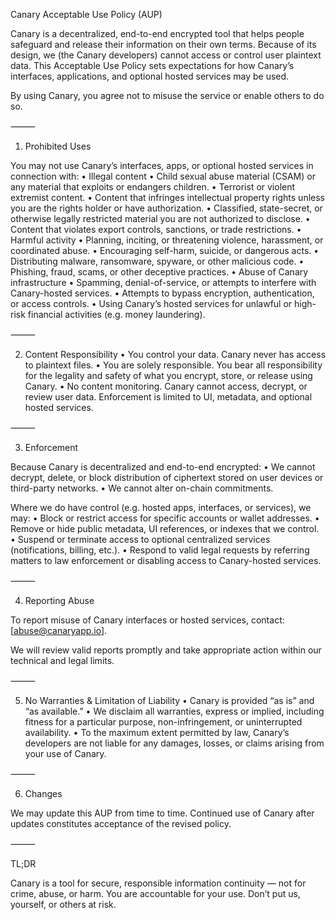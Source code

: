 Canary Acceptable Use Policy (AUP)

Canary is a decentralized, end-to-end encrypted tool that helps people safeguard and release their information on their own terms. Because of its design, we (the Canary developers) cannot access or control user plaintext data. This Acceptable Use Policy sets expectations for how Canary’s interfaces, applications, and optional hosted services may be used.

By using Canary, you agree not to misuse the service or enable others to do so.

⸻

1. Prohibited Uses

You may not use Canary’s interfaces, apps, or optional hosted services in connection with:
	•	Illegal content
	•	Child sexual abuse material (CSAM) or any material that exploits or endangers children.
	•	Terrorist or violent extremist content.
	•	Content that infringes intellectual property rights unless you are the rights holder or have authorization.
	•	Classified, state-secret, or otherwise legally restricted material you are not authorized to disclose.
	•	Content that violates export controls, sanctions, or trade restrictions.
	•	Harmful activity
	•	Planning, inciting, or threatening violence, harassment, or coordinated abuse.
	•	Encouraging self-harm, suicide, or dangerous acts.
	•	Distributing malware, ransomware, spyware, or other malicious code.
	•	Phishing, fraud, scams, or other deceptive practices.
	•	Abuse of Canary infrastructure
	•	Spamming, denial-of-service, or attempts to interfere with Canary-hosted services.
	•	Attempts to bypass encryption, authentication, or access controls.
	•	Using Canary’s hosted services for unlawful or high-risk financial activities (e.g. money laundering).

⸻

2. Content Responsibility
	•	You control your data. Canary never has access to plaintext files.
	•	You are solely responsible. You bear all responsibility for the legality and safety of what you encrypt, store, or release using Canary.
	•	No content monitoring. Canary cannot access, decrypt, or review user data. Enforcement is limited to UI, metadata, and optional hosted services.

⸻

3. Enforcement

Because Canary is decentralized and end-to-end encrypted:
	•	We cannot decrypt, delete, or block distribution of ciphertext stored on user devices or third-party networks.
	•	We cannot alter on-chain commitments.

Where we do have control (e.g. hosted apps, interfaces, or services), we may:
	•	Block or restrict access for specific accounts or wallet addresses.
	•	Remove or hide public metadata, UI references, or indexes that we control.
	•	Suspend or terminate access to optional centralized services (notifications, billing, etc.).
	•	Respond to valid legal requests by referring matters to law enforcement or disabling access to Canary-hosted services.

⸻

4. Reporting Abuse

To report misuse of Canary interfaces or hosted services, contact: [abuse@canaryapp.io].

We will review valid reports promptly and take appropriate action within our technical and legal limits.

⸻

5. No Warranties & Limitation of Liability
	•	Canary is provided “as is” and “as available.”
	•	We disclaim all warranties, express or implied, including fitness for a particular purpose, non-infringement, or uninterrupted availability.
	•	To the maximum extent permitted by law, Canary’s developers are not liable for any damages, losses, or claims arising from your use of Canary.

⸻

6. Changes

We may update this AUP from time to time. Continued use of Canary after updates constitutes acceptance of the revised policy.

⸻

TL;DR

Canary is a tool for secure, responsible information continuity — not for crime, abuse, or harm. You are accountable for your use. Don’t put us, yourself, or others at risk.
